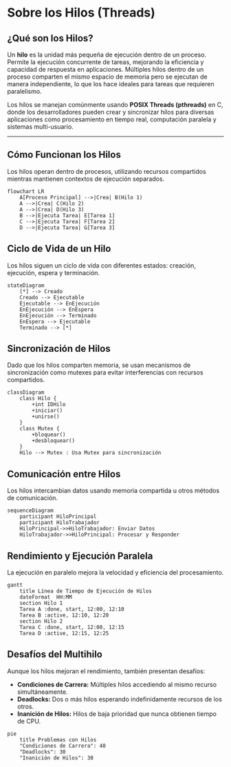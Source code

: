 # Sobre los Hilos (Threads)

## **¿Qué son los Hilos?**

Un **hilo** es la unidad más pequeña de ejecución dentro de un proceso. Permite la ejecución concurrente de tareas, mejorando la eficiencia y capacidad de respuesta en aplicaciones. Múltiples hilos dentro de un proceso comparten el mismo espacio de memoria pero se ejecutan de manera independiente, lo que los hace ideales para tareas que requieren paralelismo.

Los hilos se manejan comúnmente usando **POSIX Threads (pthreads)** en C, donde los desarrolladores pueden crear y sincronizar hilos para diversas aplicaciones como procesamiento en tiempo real, computación paralela y sistemas multi-usuario.

---

## **Cómo Funcionan los Hilos**

Los hilos operan dentro de procesos, utilizando recursos compartidos mientras mantienen contextos de ejecución separados.

```mermaid
flowchart LR
    A[Proceso Principal] -->|Crea| B(Hilo 1)
    A -->|Crea| C(Hilo 2)
    A -->|Crea| D(Hilo 3)
    B -->|Ejecuta Tarea| E[Tarea 1]
    C -->|Ejecuta Tarea| F[Tarea 2]
    D -->|Ejecuta Tarea| G[Tarea 3]
```

## Ciclo de Vida de un Hilo

Los hilos siguen un ciclo de vida con diferentes estados: creación, ejecución, espera y terminación.

```mermaid
stateDiagram
    [*] --> Creado
    Creado --> Ejecutable
    Ejecutable --> EnEjecución
    EnEjecución --> EnEspera
    EnEjecución --> Terminado
    EnEspera --> Ejecutable
    Terminado --> [*]
```

## Sincronización de Hilos

Dado que los hilos comparten memoria, se usan mecanismos de sincronización como mutexes para evitar interferencias con recursos compartidos.

```mermaid
classDiagram
    class Hilo {
        +int IDHilo
        +iniciar()
        +unirse()
    }
    class Mutex {
        +bloquear()
        +desbloquear()
    }
    Hilo --> Mutex : Usa Mutex para sincronización
```

## Comunicación entre Hilos

Los hilos intercambian datos usando memoria compartida u otros métodos de comunicación.

```mermaid
sequenceDiagram
    participant HiloPrincipal
    participant HiloTrabajador
    HiloPrincipal->>HiloTrabajador: Enviar Datos
    HiloTrabajador->>HiloPrincipal: Procesar y Responder
```

## Rendimiento y Ejecución Paralela

La ejecución en paralelo mejora la velocidad y eficiencia del procesamiento.

```mermaid
gantt
    title Línea de Tiempo de Ejecución de Hilos
    dateFormat  HH:MM
    section Hilo 1
    Tarea A :done, start, 12:00, 12:10
    Tarea B :active, 12:10, 12:20
    section Hilo 2
    Tarea C :done, start, 12:00, 12:15
    Tarea D :active, 12:15, 12:25
```

## Desafíos del Multihilo
Aunque los hilos mejoran el rendimiento, también presentan desafíos:

- **Condiciones de Carrera:** Múltiples hilos accediendo al mismo recurso simultáneamente.
- **Deadlocks:** Dos o más hilos esperando indefinidamente recursos de los otros.
- **Inanición de Hilos:** Hilos de baja prioridad que nunca obtienen tiempo de CPU.

```mermaid
pie
    title Problemas con Hilos
    "Condiciones de Carrera": 40
    "Deadlocks": 30
    "Inanición de Hilos": 30
```

